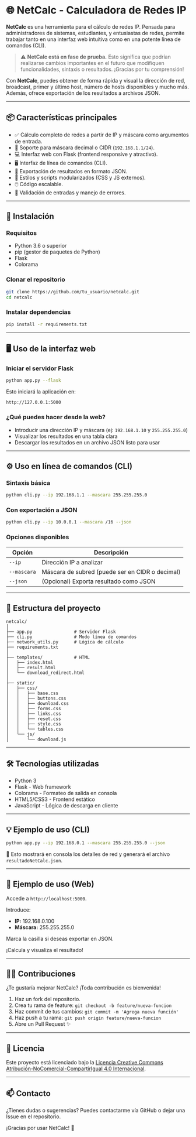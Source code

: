 # 🌐 NetCalc - Calculadora de Redes IP

**NetCalc** es una herramienta para el cálculo de redes IP. Pensada para administradores de sistemas, estudiantes, y entusiastas de redes, permite trabajar tanto en una interfaz web intuitiva como en una potente línea de comandos (CLI).

> ⚠️ **NetCalc está en fase de prueba.** Esto significa que podrían realizarse cambios importantes en el futuro que modifiquen funcionalidades, sintaxis o resultados. ¡Gracias por tu comprensión!

Con **NetCalc**, puedes obtener de forma rápida y visual la dirección de red, broadcast, primer y último host, número de hosts disponibles y mucho más. Además, ofrece exportación de los resultados a archivos JSON.

---

## 📦 Características principales

- ✅ Cálculo completo de redes a partir de IP y máscara como argumentos de entrada.
- 🧠 Soporte para máscara decimal o CIDR (`192.168.1.1/24`).
- 💻 Interfaz web con Flask (frontend responsive y atractivo).
- 🖥️ Interfaz de línea de comandos (CLI).
- 📁 Exportación de resultados en formato JSON.
- 🎨 Estilos y scripts modularizados (CSS y JS externos).
- 🖱️  Código escalable.
- 🧪 Validación de entradas y manejo de errores.

---

## 🚀 Instalación

### Requisitos

- Python 3.6 o superior
- pip (gestor de paquetes de Python)
- Flask
- Colorama

### Clonar el repositorio

```bash
git clone https://github.com/tu_usuario/netcalc.git
cd netcalc
```

### Instalar dependencias

```bash
pip install -r requirements.txt
```

---

## 🖥️ Uso de la interfaz web

### Iniciar el servidor Flask

```bash
python app.py --flask
```

Esto iniciará la aplicación en:

```
http://127.0.0.1:5000
```

### ¿Qué puedes hacer desde la web?

- Introducir una dirección IP y máscara (ej: `192.168.1.10` y `255.255.255.0`)
- Visualizar los resultados en una tabla clara
- Descargar los resultados en un archivo JSON listo para usar

---

## ⚙️ Uso en línea de comandos (CLI)

### Sintaxis básica

```bash
python cli.py --ip 192.168.1.1 --mascara 255.255.255.0
```

### Con exportación a JSON

```bash
python cli.py --ip 10.0.0.1 --mascara /16 --json
```

### Opciones disponibles

| Opción      | Descripción                                      |
|-------------|--------------------------------------------------|
| `--ip`      | Dirección IP a analizar                          |
| `--mascara` | Máscara de subred (puede ser en CIDR o decimal)  |
| `--json`    | (Opcional) Exporta resultado como JSON           |

---

## 📁 Estructura del proyecto

```plaintext
netcalc/
│
├── app.py                # Servidor Flask
├── cli.py                # Modo línea de comandos
├── network_utils.py      # Lógica de cálculo
├── requirements.txt
│
├── templates/            # HTML
│   ├── index.html
│   ├── result.html
│   └── download_redirect.html
│
├── static/
│   ├── css/
│   │   ├── base.css
│   │   ├── buttons.css
│   │   ├── download.css
│   │   ├── forms.css
│   │   ├── links.css
│   │   ├── reset.css
│   │   ├── style.css
│   │   └── tables.css
│   └── js/
│       └── download.js
```

---

## 🛠️ Tecnologías utilizadas

- Python 3
- Flask - Web framework
- Colorama - Formateo de salida en consola
- HTML5/CSS3 - Frontend estático
- JavaScript - Lógica de descarga en cliente

---

## 💡 Ejemplo de uso (CLI)

```bash
python app.py --ip 192.168.0.1 --mascara 255.255.255.0 --json
```

📝 Esto mostrará en consola los detalles de red y generará el archivo `resultadoNetCalc.json`.

---

## 🧪 Ejemplo de uso (Web)

Accede a `http://localhost:5000`.

Introduce:

- **IP:** 192.168.0.100
- **Máscara:** 255.255.255.0

Marca la casilla si deseas exportar en JSON.

¡Calcula y visualiza el resultado!

---

## 🧑‍💻 Contribuciones

¿Te gustaría mejorar NetCalc? ¡Toda contribución es bienvenida!

1. Haz un fork del repositorio.
2. Crea tu rama de feature: `git checkout -b feature/nueva-funcion`
3. Haz commit de tus cambios: `git commit -m 'Agrega nueva función'`
4. Haz push a tu rama: `git push origin feature/nueva-funcion`
5. Abre un Pull Request ✨

---

## 📝 Licencia

Este proyecto está licenciado bajo la [Licencia Creative Commons Atribución-NoComercial-CompartirIgual 4.0 Internacional](https://creativecommons.org/licenses/by-nc-sa/4.0/deed.es).

---

## 📫 Contacto

¿Tienes dudas o sugerencias? Puedes contactarme vía GitHub o dejar una Issue en el repositorio.

¡Gracias por usar NetCalc! 🎉